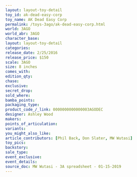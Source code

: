 ```yaml
---
layout: layout-toy-detail 
toy_id: ak-dead-easy-corp
toy_name: AK Dead Easy Corp
permalink: /toys-3ago/ak-dead-easy-corp.html
world: 3AGO
world_abr: 3AGO
character_base: 
layout: layout-toy-detail
categories: 
release_date: 2/25/2016
release_price: $150 
scale: 3AGO
size: 8 inches
comes_with: 
edition_qty: 
chase: 
exclusive: 
secret_drop: 
sold_where: 
bamba_points: 
packaging_type: 
product_code_/_link: 0000000000000003AGODEC
designer: Ashley Wood
makers: 
points_of_articulation: 
variants: 
you_might_also_like: 
article_contributors: [Phil Back, Don Slater, MW Wutasi]
toy_pics: 
backstory: 
sale_type: 
event_exclusive: 
event_details: 
source_doc: MW Wutasi - 3A spreadsheet - 01-15-2019
---
```

